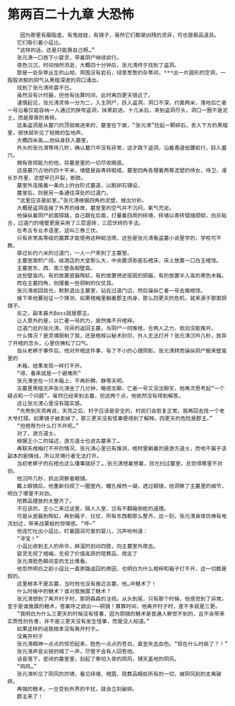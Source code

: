 # 第两百二十九章 大恐怖
        因为那里有胭脂盒，有鬼娃娃，有镜子，虽然它们都是凶残的灵异，可也是极品道具。
       它们吸引着小逗比。
       “这样的话，还是只能靠自己啊…”
       张元清一口吞下小婴灵，带着阴尸继续前行。
       夜色沉沉，时间悄然流逝，大概四十分钟后，张元清终于找到了盗洞。
       那是一处杂草丛生的山坳，周围没有岩石，绿意葱葱的杂草间，***出一片圆形的空洞，一股股浓郁的阴气从黑暗深邃的洞口涌出。
       找到了张元清欣喜不已。
       虽然没有计时器，但他有估算时间，此时离四更天很近了。
       谨慎起见，张元清灵体一分为二，入主阴尸，跃入盗洞，洞口不深，约莫两米，落地后亡者一号沿着仅能容纳一人通过的狭窄盗洞，抹黑前进。十几米后，来到盗洞尽头，洞口一圈不是泥土，而是厚厚的青砖。
       这条盗洞是从墓穴的顶部凿进来的，墓室在下面，“张元清”捡起一颗碎石，丢入下方的黑暗里，很快就听见了轻微的坠地声。
       大概四米高……他纵身跃入墓室。
       外头的张元清等待几秒，确认墓穴中没有异常，这才跳下盗洞，沿着甬道低腰前行，跃入墓穴。
       拥有夜视能力的他，将墓室里的一切尽收眼底。
       这座墓穴占地约四十平米，墙壁是由青砖砌成，墓室四角各摆着两尊泥塑的侍女、侍卫，漫长岁月里，泥塑早已开裂，断肢。
       墓室外连接着一条向上的台阶式墓道，以鹅卵石铺设。
       墓室后，则是另一条通往深处的过道门。
       “这里应该是前室…”张元清根据四角的泥塑，做出分析。
       大概是盗洞连接了外界的缘故，墓室里的空气并不沉闷，氧气充足。
       他操纵着阴尸前面探路，自己跟在后面，打量着四周的砖墙，砖墙以青砖错缝顺砌，白灰粘合，过道门的墙壁更是采用了三层竖砖，三层伏砖的手法。
       在考古专业术语里，这叫三券三伏。
       只有非常高等级的墓葬才能使用这种砌法嗯，这些是张元清看盗墓小说里学的，学校可不教。
       穿过长约六米的过道门，一人一尸来到了主墓室。
       主墓室面积广阔，级酒店的大堂那么大，中央置须弥座石棺床，床上放置一口白玉棺惇。
       主墓室东、西、南三壁各砌壁龛。
       这些壁龛内，有的放置瓷器陶虹，有的放置锈迹斑斑的铜器，有的放置半人高的黑色木箱。
       而在主墓四角，则摆着一些铜制的仪仗具。
       张元清收回目光，默默退出主墓室，站在过道门边，然后操纵亡者一号去推棺惇。
       接下来他要验证一个猜测，如果棺梅里躺着郡主肉身，那么四更天的危机，就来源于那面铜镜子。
       反之，副本最大Boss就是郡主。
       让人意外的是，以亡者一号的力，居然推不开棺梓。
       过道门处的张元清，诧异的返回主墓，与阴尸一同推棺，合两人之力，依旧没能推开。
       什么情况？是灵境限制了我，还是棺椁以秘术封印，外人无法打开？张元清沉吟几秒，放弃了开棺的念头，心里仿佛松了口气。
       自从老梆子事件后，他对开棺这件事，有了不小的心理阴影。张元清转而操纵阴尸搬来壁龛里的
       木箱，结果发现一样打不开。
       “得，看来就是一个避难所”
       张元清坐在一只木箱上，不再折腾，静等天明。
       古墓里黑暗无声张元清坐了几分钟，略感无聊，亡者一号又没法聊天，他再次思考起“一个疑点和一个问题”。虽然已经来到古墓，但这两个点，他依然没有得到解答。
       这让张元清心里没有踏实感。
       “先熬到天亮再说，天亮之后，村子应该是安全的，村民们会恢复正常，我再回去找一个老大爷打探。如果镜子被卖掉了，那三更天没有怪事便得到了解释。四更天的危险是郡主。”
       “但棺荐为什么打不开呢…”
       对了，游方道士。
       根据王小二的描述，游方道士也进古墓来了…
       再联系棺梅打不开的情况，张元清心里已有推测，棺材里躺着的是游方道士，而他不属于该副本的剧情线，所以灵境行者无法打开。
       当初老梆子的石棺也这么懂事就好了….张元清想着想着，目光扫过墓室，总觉得哪里不对劲。
       他沉吟几秒，抓出洞察者眼镜。
       戴上眼镜后，他重新扫视了一圈室内，瞳孔候然一凝。透过眼镜，他洞察了主墓里的细节，明白了哪里不对劲。
       陪葬品摆放的太整齐了。
       不应该的，王小二来过这里，贼人入室，岂有不翻箱倒柜的道理。
       可是从瓷器到陶虹，再到箱子、仪仗，所有东西都那么整齐。这一刻，张元清身体仿佛有电流划过，带来战栗般的惊悚感。“呼~”
       他连忙吐出小逗比，盯着圆润可爱的婴儿，沉声吩咐道：
       “寻宝！”
       小逗比收到主人的命令，麻溜的划动四肢，向主墓室外爬去。
       婴灵无视了棺梅，无视了价值高昂的陪葬品，爬走了
       张元清脸色瞬间变的无比难看。
       他忽然明白之前小逗比一直原路返回的原因，也明白为什么棺梓和箱子打不开，这一切都是假的。
       这里根本不是古墓，当时他也没有接近古墓，他…中魅术了！
       什么时候中的魅术？谁对我施展了魅术？
       张元清想到了离开村子时，那阴森森的注视。从头到尾，只有那个时候，他感觉到了异常。至于是谁施展的魅术，答案呼之欲出一—铜镜！算算时间，他离开村子时，差不多就是三更。
       “我明白为什么三更天的时候没有怪事，因为铜镜的魅术是普通人察觉不到的，且不会带来实质性的伤害，并不是三更天没有发生怪事，而是没人知道。”
       如果这样的话我根本没有离开村子…
       没离开村子
       张元清眼神一点点的惊恐起来，脸色一点点的苍白，直至失去血色。“现在什么时辰了？！”
       张元清声音尖锐的喊了一声，尽管不会有人回答他。
       话音落下，密闭的墓室里，刮起了寒彻入骨的阴风，铺天盖地的阴风。
       “鸣鸣…”
       张元清听见了阴风的厉啸，看见砖墙、棺眉、陪葬品眼前所有的一切，被阴风刮的支离破碎。
       再强的魅术，一旦受到外界的干扰，就会立刻破碎。
       郡主来了！